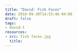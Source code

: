 ```yaml
---
title: "David: Fish Faces"
date: 2018-09-30T14:53:46-04:00
draft: false
tags:
- david-t
resources:
- src: fish faces.jpg
  title:
---
```

